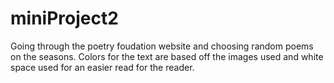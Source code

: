 # miniProject2

Going through the poetry foudation website and choosing random poems on the seasons. Colors for the text are based off the images used
and white space used for an easier read for the reader. 
